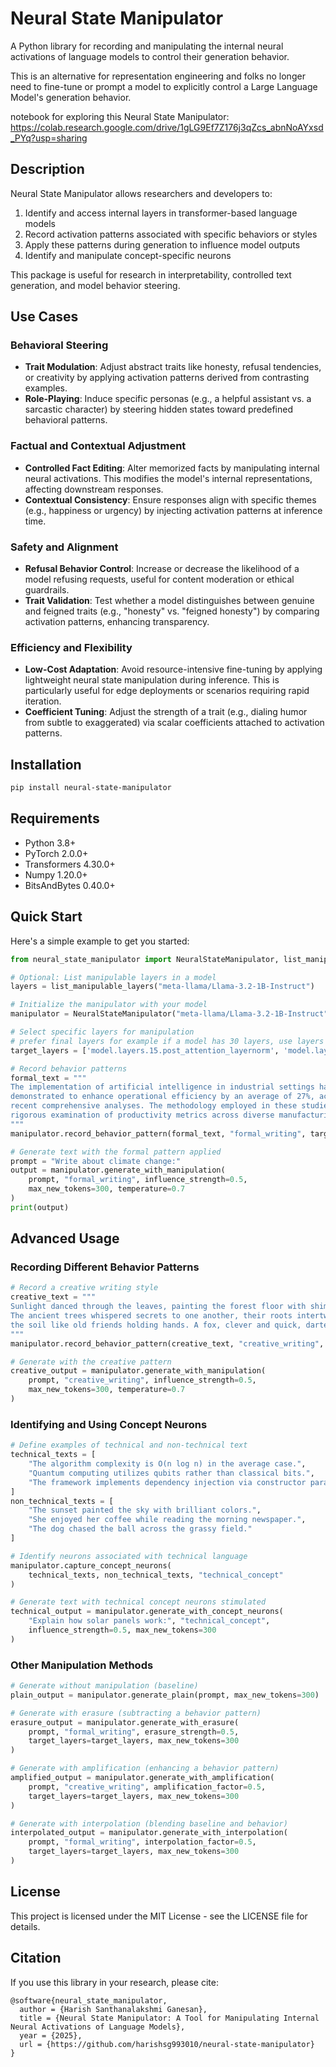 # Neural State Manipulator

A Python library for recording and manipulating the internal neural activations of language models to control their generation behavior.

This is an alternative for representation engineering and folks no longer need to fine-tune or prompt a model to explicitly control a Large Language Model's generation behavior.

notebook for exploring this Neural State Manipulator: https://colab.research.google.com/drive/1gLG9Ef7Z176j3qZcs_abnNoAYxsd_PYq?usp=sharing

## Description

Neural State Manipulator allows researchers and developers to:

1. Identify and access internal layers in transformer-based language models
2. Record activation patterns associated with specific behaviors or styles
3. Apply these patterns during generation to influence model outputs
4. Identify and manipulate concept-specific neurons

This package is useful for research in interpretability, controlled text generation, and model behavior steering.

## Use Cases

### Behavioral Steering
* **Trait Modulation**: Adjust abstract traits like honesty, refusal tendencies, or creativity by applying activation patterns derived from contrasting examples.
* **Role-Playing**: Induce specific personas (e.g., a helpful assistant vs. a sarcastic character) by steering hidden states toward predefined behavioral patterns.

### Factual and Contextual Adjustment
* **Controlled Fact Editing**: Alter memorized facts by manipulating internal neural activations. This modifies the model's internal representations, affecting downstream responses.
* **Contextual Consistency**: Ensure responses align with specific themes (e.g., happiness or urgency) by injecting activation patterns at inference time.

### Safety and Alignment
* **Refusal Behavior Control**: Increase or decrease the likelihood of a model refusing requests, useful for content moderation or ethical guardrails.
* **Trait Validation**: Test whether a model distinguishes between genuine and feigned traits (e.g., "honesty" vs. "feigned honesty") by comparing activation patterns, enhancing transparency.

### Efficiency and Flexibility
* **Low-Cost Adaptation**: Avoid resource-intensive fine-tuning by applying lightweight neural state manipulation during inference. This is particularly useful for edge deployments or scenarios requiring rapid iteration.
* **Coefficient Tuning**: Adjust the strength of a trait (e.g., dialing humor from subtle to exaggerated) via scalar coefficients attached to activation patterns.

## Installation

```bash
pip install neural-state-manipulator
```

## Requirements

- Python 3.8+
- PyTorch 2.0.0+
- Transformers 4.30.0+
- Numpy 1.20.0+
- BitsAndBytes 0.40.0+

## Quick Start

Here's a simple example to get you started:

```python
from neural_state_manipulator import NeuralStateManipulator, list_manipulable_layers

# Optional: List manipulable layers in a model
layers = list_manipulable_layers("meta-llama/Llama-3.2-1B-Instruct")

# Initialize the manipulator with your model
manipulator = NeuralStateManipulator("meta-llama/Llama-3.2-1B-Instruct")

# Select specific layers for manipulation
# prefer final layers for example if a model has 30 layers, use layers 28, 29, 30 and same for any layer and here I am using the 15th layer since the model has only 16 layers
target_layers = ['model.layers.15.post_attention_layernorm', 'model.layers.15.mlp.gate_proj']

# Record behavior patterns
formal_text = """
The implementation of artificial intelligence in industrial settings has been
demonstrated to enhance operational efficiency by an average of 27%, according to
recent comprehensive analyses. The methodology employed in these studies involved
rigorous examination of productivity metrics across diverse manufacturing environments.
"""
manipulator.record_behavior_pattern(formal_text, "formal_writing", target_layers)

# Generate text with the formal pattern applied
prompt = "Write about climate change:"
output = manipulator.generate_with_manipulation(
    prompt, "formal_writing", influence_strength=0.5, 
    max_new_tokens=300, temperature=0.7
)
print(output)
```

## Advanced Usage

### Recording Different Behavior Patterns

```python
# Record a creative writing style
creative_text = """
Sunlight danced through the leaves, painting the forest floor with shimmering gold.
The ancient trees whispered secrets to one another, their roots intertwined beneath
the soil like old friends holding hands. A fox, clever and quick, darted between shadows.
"""
manipulator.record_behavior_pattern(creative_text, "creative_writing", target_layers)

# Generate with the creative pattern
creative_output = manipulator.generate_with_manipulation(
    prompt, "creative_writing", influence_strength=0.5,
    max_new_tokens=300, temperature=0.7
)
```

### Identifying and Using Concept Neurons

```python
# Define examples of technical and non-technical text
technical_texts = [
    "The algorithm complexity is O(n log n) in the average case.",
    "Quantum computing utilizes qubits rather than classical bits.",
    "The framework implements dependency injection via constructor parameters."
]
non_technical_texts = [
    "The sunset painted the sky with brilliant colors.",
    "She enjoyed her coffee while reading the morning newspaper.",
    "The dog chased the ball across the grassy field."
]

# Identify neurons associated with technical language
manipulator.capture_concept_neurons(
    technical_texts, non_technical_texts, "technical_concept"
)

# Generate text with technical concept neurons stimulated
technical_output = manipulator.generate_with_concept_neurons(
    "Explain how solar panels work:", "technical_concept", 
    influence_strength=0.5, max_new_tokens=300
)
```

### Other Manipulation Methods

```python
# Generate without manipulation (baseline)
plain_output = manipulator.generate_plain(prompt, max_new_tokens=300)

# Generate with erasure (subtracting a behavior pattern)
erasure_output = manipulator.generate_with_erasure(
    prompt, "formal_writing", erasure_strength=0.5, 
    target_layers=target_layers, max_new_tokens=300
)

# Generate with amplification (enhancing a behavior pattern)
amplified_output = manipulator.generate_with_amplification(
    prompt, "creative_writing", amplification_factor=0.5,
    target_layers=target_layers, max_new_tokens=300
)

# Generate with interpolation (blending baseline and behavior)
interpolated_output = manipulator.generate_with_interpolation(
    prompt, "formal_writing", interpolation_factor=0.5,
    target_layers=target_layers, max_new_tokens=300
)
```

## License

This project is licensed under the MIT License - see the LICENSE file for details.

## Citation

If you use this library in your research, please cite:

```
@software{neural_state_manipulator,
  author = {Harish Santhanalakshmi Ganesan},
  title = {Neural State Manipulator: A Tool for Manipulating Internal Neural Activations of Language Models},
  year = {2025},
  url = {https://github.com/harishsg993010/neural-state-manipulator}
}
```
